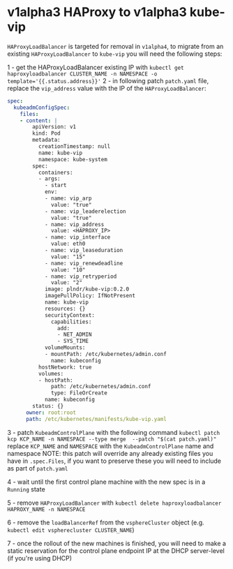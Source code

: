 # v1alpha3 HAProxy to v1alpha3 kube-vip

`HAProxyLoadBalancer` is targeted for removal in `v1alpha4`, to migrate from an existing `HAProxyLoadBalancer` to `kube-vip` you will need the following steps:

1 - get the HAProxyLoadBalancer existing IP with `kubectl get haproxyloadbalancer CLUSTER_NAME -n NAMESPACE -o template='{{.status.address}}'`
2 - in following patch `patch.yaml` file, replace the `vip_address` value with the IP of the `HAProxyLoadBalancer`:

```yaml
spec:
  kubeadmConfigSpec:
    files:
    - content: |
        apiVersion: v1
        kind: Pod
        metadata:
          creationTimestamp: null
          name: kube-vip
          namespace: kube-system
        spec:
          containers:
          - args:
            - start
            env:
            - name: vip_arp
              value: "true"
            - name: vip_leaderelection
              value: "true"
            - name: vip_address
              value: <HAPROXY_IP>
            - name: vip_interface
              value: eth0
            - name: vip_leaseduration
              value: "15"
            - name: vip_renewdeadline
              value: "10"
            - name: vip_retryperiod
              value: "2"
            image: plndr/kube-vip:0.2.0
            imagePullPolicy: IfNotPresent
            name: kube-vip
            resources: {}
            securityContext:
              capabilities:
                add:
                - NET_ADMIN
                - SYS_TIME
            volumeMounts:
            - mountPath: /etc/kubernetes/admin.conf
              name: kubeconfig
          hostNetwork: true
          volumes:
          - hostPath:
              path: /etc/kubernetes/admin.conf
              type: FileOrCreate
            name: kubeconfig
        status: {}
      owner: root:root
      path: /etc/kubernetes/manifests/kube-vip.yaml
```

3 - patch `KubeadmControlPlane` with the following command `kubectl patch kcp KCP_NAME -n NAMESPACE --type merge  --patch "$(cat patch.yaml)"` replace `KCP_NAME` and `NAMESPACE` with the `KubeadmControlPlane` name and namespace
NOTE: this patch will override any already existing files you have in `.spec.Files`, if you want to preserve these you will need to include as part of `patch.yaml`

4 - wait until the first control plane machine with the new spec is in a `Running` state

5 -  remove `HAProxyLoadBalancer` with `kubectl delete haproxyloadbalancer HAPROXY_NAME -n NAMESPACE`

6 -  remove the `loadBalancerRef` from the `vsphereCluster` object (e.g. `kubectl edit vspherecluster CLUSTER_NAME`)

7 - once the rollout of the new machines is finished, you will need to make a static reservation for the control plane endpoint IP at the DHCP server-level (if you're using DHCP)
